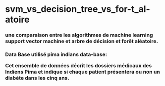 # svm_vs_decision_tree_vs_for-t_al-atoire

<h3>une comparaison entre les algorithmes de machine learning support vector machine et arbre de décision et forêt aléatoire.<h3>
  
Data Base utilisé pima indians data-base:

Cet ensemble de données décrit les dossiers médicaux des Indiens Pima et indique si chaque patient présentera ou non un diabète dans les cinq ans.
